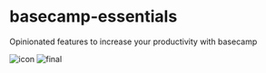 # basecamp-essentials
Opinionated features to increase your productivity with basecamp


![icon](https://user-images.githubusercontent.com/7409802/120087645-11cf8a80-c0c0-11eb-8d24-40d7352f150f.png)
![final](https://user-images.githubusercontent.com/7409802/120087649-18f69880-c0c0-11eb-9016-a8a058aed030.png)
